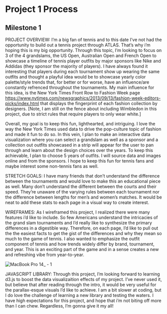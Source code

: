 # Project 1 Process
## Milestone 1

PROJECT OVERVIEW: I’m a big fan of tennis and to this date I’ve not had the opportunity to build out a tennis project through ATLAS. That’s why i’m hoping this is my big opportunity. Through this topic, I’m looking to focus on 3 of the 4 grandslams, the US Open, Australian Open and French Open to showcase a timeline of tennis player outfits by major sponsors like Nike and Addidas (they sponsor the majority of players). I have always found it interesting that players during each tournament show up wearing the same outfits and thought a playful idea would be to showcase yearly color palette/style trends that, for better or for worse, have an influence/are constantly refrenced throughout the tournaments. My main influence for this idea, is the New York Times Front Row to Fashion Week page https://www.nytimes.com/newsgraphics/2013/09/13/fashion-week-editors-picks/index.html that displays the fingerprint of each fashion collection by designers. [Note, I am still on the fence about including Wimbledon in this project, due to strict rules that require players to only wear white.]

Overall, my goal is to keep this fun, lighthearted, and intriguing. I love the way the New York Times used data to drive the pop-culture topic of fashion and made it fun to do so. In this vein, I plan to make an interactive data visualization where you can select a grandslam as well as a sponsor and a collection out outfits showcased in a strip will appear for the user to pan through and learn about the design choices over the years. To keep this achievable, I plan to choose 5 years of outfits. I will source data and images online and from the sponsors. I hope to keep this fun for tennis fans and maybe interest some non-tennis fans as well. 

STRETCH GOALS: I have many friends that don’t understand the difference between the tournaments and would love to make this an educational piece as well. Many don’t understand the different between the courts and their speed. They’re unaware of the varying rules between each tournament nor the difference between lengths for men’s and women’s matches. It would be neat to add these stats to each page in a visual way to create interest.

WIREFRAMES: As I wireframed this project, I realized there were many features i’d like to include. So few Americans understand the intricacies of the grand slam tournaments and I’d really like to synthesize the primary differences in a digestible way. Therefore, on each page, I’d like to pull out the the easiest facts to get the gist of the differences and why they mean so much to the game of tennis. I also wanted to emphasize the outfit component of tennis and how trends widely differ by brand, tournament, and year. This is an exciting part of the game and in a sense creates a new and refreshing vibe from year-to-year.

![MacBook Pro 14_ - 1](https://user-images.githubusercontent.com/89480750/192920407-e1cc1b82-2338-4a81-a993-97db20c371cb.png)

JAVASCRIPT LIBRARY: Through this project, I’m looking forward to learning d3.js to boost the data visualizaition effects of my project. I’ve never used it, but believe that after reading through the intro, it would be very useful for the parallax-esque visuals I’d like to achieve. I am a bit slower at coding, but I do love the challenge of learning a new library and testing the waters. I have high expectations for this project, and hope that i’m not biting off more than I can chew. Regardless, I’m gonna give it my all!
